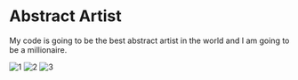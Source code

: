 # Abstract Artist
My code is going to be the best abstract artist in the world and I am going to be a millionaire.

![1](https://user-images.githubusercontent.com/54900370/86231385-1f2e7d00-bbb0-11ea-9b1c-44b580462efd.png)
![2](https://user-images.githubusercontent.com/54900370/86231627-7896ac00-bbb0-11ea-9f08-9a263660f24a.png)
![3](https://user-images.githubusercontent.com/54900370/86231641-7b919c80-bbb0-11ea-8a29-2c740cbcc34b.png)
